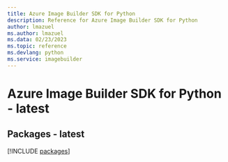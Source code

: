 ```yaml
---
title: Azure Image Builder SDK for Python
description: Reference for Azure Image Builder SDK for Python
author: lmazuel
ms.author: lmazuel
ms.data: 02/23/2023
ms.topic: reference
ms.devlang: python
ms.service: imagebuilder
---
```

# Azure Image Builder SDK for Python - latest
## Packages - latest
[!INCLUDE [packages](image-builder-index.md)]